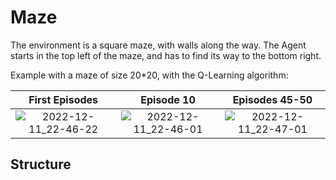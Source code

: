 # Maze

The environment is a square maze, with walls along the way. The Agent starts in the top left of the maze, and has to find its way to the bottom right.

Example with a maze of size 20*20, with the Q-Learning algorithm:

First Episodes | Episode 10 | Episodes 45-50
:-------------------------:|:-------------------------:|:-------------------------:
![2022-12-11_22-46-22](https://user-images.githubusercontent.com/64380881/206930804-530f318a-2183-4ee7-9bdc-4b969fe4a5b9.gif) | ![2022-12-11_22-46-01](https://user-images.githubusercontent.com/64380881/206931024-7fe8c6c1-3168-4156-abf6-e24e7db6b68c.gif) |  ![2022-12-11_22-47-01](https://user-images.githubusercontent.com/64380881/206931034-8963612b-2bf6-4d40-8d4a-c974d4a43f0d.gif)

## Structure
